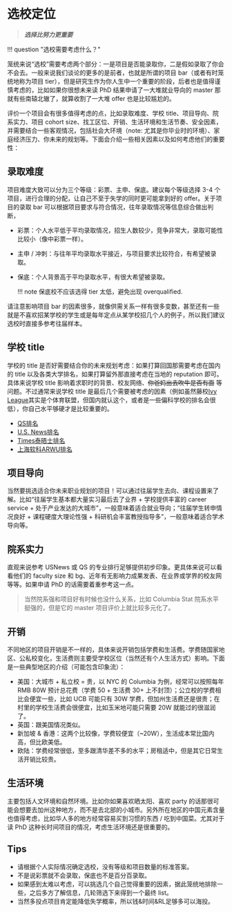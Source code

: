 # 选校定位

> ***选择比努力更重要***

!!! question "选校需要考虑什么？"

笼统来说“选校”需要考虑两个部分：一是项目是否能录取你，二是假如录取了你会不会去。一般来说我们谈论的更多的是前者，也就是所谓的项目 bar（或者有时笼统地称为项目 tier），但是研究生作为你人生中一个重要的阶段，后者也是值得谨慎考虑的，比如如果你很想未来读 PhD 结果申请了一大堆就业导向的 master 那就有些南辕北辙了，就算收割了一大堆 offer 也是比较尴尬的。

评价一个项目会有很多值得考虑的点，比如录取难度、学校 title、项目导向、院系实力、项目 cohort size、找工区位、开销、生活环境和生活节奏、安全因素，并需要结合一些客观情况，包括社会大环境（note: 尤其是你毕业时的环境）、家庭经济压力、你未来的规划等。下面会介绍一些相关因素以及如何考虑他们的重要性：

## 录取难度

项目难度大致可以分为三个等级：彩票、主申、保底。建议每个等级选择 3-4 个项目，进行合理的分配，让自己不至于失学的同时更可能拿到好的 offer。关于项目的录取 bar 可以根据项目要求与符合情况，往年录取情况等信息综合做出判断，

- 	彩票：个人水平低于平均录取情况，招生人数较少，竞争非常大，录取可能性比较小（像中彩票一样）。
- 	主申 / 冲刺：与往年平均录取水平接近，与项目要求比较符合，有希望被录取。
- 	保底：个人背景高于平均录取水平，有很大希望被录取。

	!!! note
		保底校不应该选得 tier 太低，避免出现 overqualified.


请注意影响项目 bar 的因素很多，就像供需关系一样有很多变数，甚至还有一些就是不喜欢招某学校的学生或是每年定点从某学校招几个人的例子，所以我们建议选校时直接多参考往届样本。

## 学校 title

学校的 title 是否好需要结合你的未来规划考虑：如果打算回国那需要考虑在国内的 title 以及各类大学排名，如果打算留外那直接考虑在当地的 reputation 即可。具体来说学校 title 影响着求职时的背景、校友网络、~~你爸妈出去吹牛是否有面~~ 等问题。不过通常来说学校 title 是最后几个需要被考虑的因素（例如虽然藤校[Ivy League](https://en.wikipedia.org/wiki/Ivy_League)其实是个体育联盟，但国内就认这个，或者是一些偏科学校的排名会很低），你自己水平够硬才是比较重要的。

- [QS排名](https://www.topuniversities.com/university-rankings/world-university-rankings/2022)
- [U.S. News排名](https://www.usnews.com/education/best-global-universities/rankings)
- [Times泰晤士排名](https://www.timeshighereducation.com/cn/world-university-rankings/2023/world-ranking#!/length/25/sort_by/rank/sort_order/asc/cols/stats)
- [上海软科ARWU排名](https://www.shanghairanking.cn/rankings/arwu/2022)

## 项目导向


当然要挑选适合你未来职业规划的项目！可以通过往届学生去向、课程设置来了解。比如“往届学生基本都大量实习最后去了业界 + 学校提供丰富的 career service + 处于产业发达的大城市”，一般意味着适合就业导向；“往届学生转申情况良好 + 课程硬度大理论性强 + 科研机会丰富教授指导多”，一般意味着适合学术导向等。


## 院系实力

直观来说参考 USNews 或 QS 的专业排行足够提供初步印象。更具体来说可以看看他们的 faculty size 和 bg、近年有无影响力成果发表、在业界或学界的校友网等等。如果申请 PhD 的话需要着重参考这一点。

> 当然院系强和项目好有时候也没什么关系，比如 Columbia Stat 院系水平挺强的，但是它的 master 项目评价上就比较多元化了。

## 开销

不同地区的项目开销是不一样的，具体来说开销包括学费和生活费。学费随国家地区、公私校变化，生活费则主要受学校区位（当然还有个人生活方式）影响。下面是一些典型地区的介绍（可能包含印象流）：

-   美国：大城市 + 私立校 = 贵，以 NYC 的 Columbia 为例，经常可以按照每年 RMB 80W 预计总花费（学费 50 + 生活费 30+ 上不封顶）；公立校的学费相比会便宜一些，比如 UCB 可能只有 30W 学费，但加州生活费还是很贵；在村里的学校生活费会很便宜，比如玉米地可能只需要 20W 就能过的很滋润了。
-   英国：跟美国情况类似。
-   新加坡 & 香港：这两个比较像，学费较便宜（~20W），生活成本常比国内高，但比欧美低。
-   欧陆：学费经常很低，至多跟清华差不多的水平；房租适中，但是其它日常生活开销比较贵。

## 生活环境

主要包括人文环境和自然环境。比如你如果喜欢晒太阳、喜欢 party 的话那很可能会想要去加州这种地方，而不是去北部的小城市。另外所在地区的中国元素含量也值得考虑，比如华人多的地方经常容易买到习惯的东西 / 吃到中国菜。尤其对于读 PhD 这种长时间项目的情况，考虑生活环境还是很重要的。

## Tips

-   请根据个人实际情况确定选校，没有等级和项目数量的标准答案。
-   不是说彩票就不会录取，保底也不是百分百录取。
-   如果感到太难以考虑，可以挑选几个自己觉得重要的因素，据此笼统地排除一些，之后多方了解信息，几轮筛选下来得到一个最终 list。
-   当然多投点项目肯定能降低失学概率，所以钱&时间&RL足够多可以海投。
